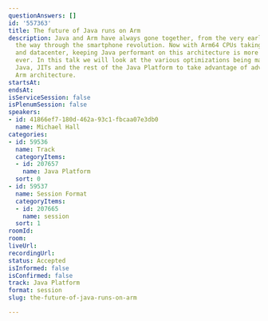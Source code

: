 ```yaml
---
questionAnswers: []
id: '557363'
title: The future of Java runs on Arm
description: Java and Arm have always gone together, from the very early days all
  the way through the smartphone revolution. Now with Arm64 CPUs taking over the cloud
  and datacenter, keeping Java performant on this architecture is more important than
  ever. In this talk we will look at the various optimizations being made to Core
  Java, JITs and the rest of the Java Platform to take advantage of advances in the
  Arm architecture.
startsAt: 
endsAt: 
isServiceSession: false
isPlenumSession: false
speakers:
- id: 41866ef7-180d-462a-93c1-fbcaa07e3db0
  name: Michael Hall
categories:
- id: 59536
  name: Track
  categoryItems:
  - id: 207657
    name: Java Platform
  sort: 0
- id: 59537
  name: Session Format
  categoryItems:
  - id: 207665
    name: session
  sort: 1
roomId: 
room: 
liveUrl: 
recordingUrl: 
status: Accepted
isInformed: false
isConfirmed: false
track: Java Platform
format: session
slug: the-future-of-java-runs-on-arm

---
```

